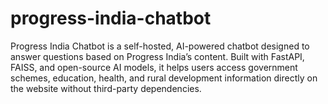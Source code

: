 # progress-india-chatbot
Progress India Chatbot is a self-hosted, AI-powered chatbot designed to answer questions based on Progress India’s content. Built with FastAPI, FAISS, and open-source AI models, it helps users access government schemes, education, health, and rural development information directly on the website without third-party dependencies.
